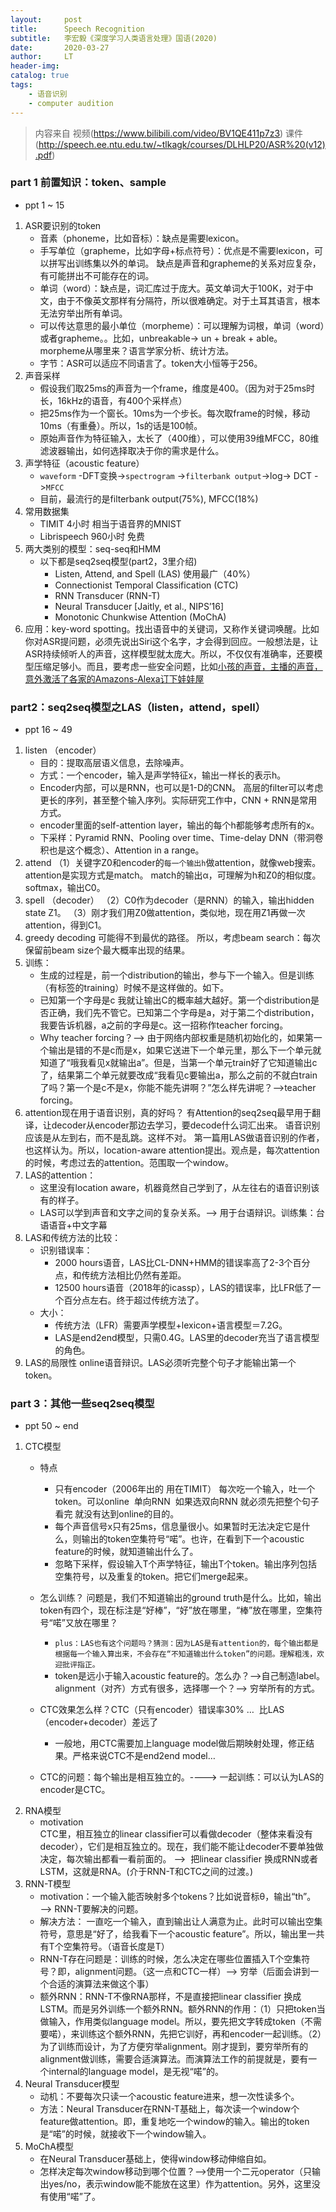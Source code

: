 ```yaml
---
layout:     post
title:      Speech Recognition
subtitle:   李宏毅《深度学习人类语言处理》国语(2020)
date:       2020-03-27
author:     LT
header-img: 
catalog: true
tags:
    - 语音识别
    - computer audition
---
```


>内容来自
视频(https://www.bilibili.com/video/BV1QE411p7z3)
课件(http://speech.ee.ntu.edu.tw/~tlkagk/courses/DLHLP20/ASR%20(v12).pdf)

### part 1 前置知识：token、sample
- ppt 1 ~ 15
1. ASR要识别的token
    - 音素（phoneme，比如音标）：缺点是需要lexicon。
    - 手写单位（grapheme，比如字母+标点符号）：优点是不需要lexicon，可以拼写出训练集以外的单词。
    缺点是声音和grapheme的关系对应复杂，有可能拼出不可能存在的词。
    - 单词（word）：缺点是，词汇库过于庞大。英文单词大于100K，对于中文，由于不像英文那样有分隔符，所以很难确定。对于土耳其语言，根本无法穷举出所有单词。
    - 可以传达意思的最小单位（morpheme）：可以理解为词根，单词（word）或者grapheme。。比如，unbreakable-> un + break + able。morpheme从哪里来？语言学家分析、统计方法。
    - 字节：ASR可以适应不同语言了。token大小恒等于256。
2. 声音采样
    - 假设我们取25ms的声音为一个frame，维度是400。（因为对于25ms时长，16kHz的语音，有400个采样点）
    - 把25ms作为一个窗长。10ms为一个步长。每次取frame的时候，移动10ms（有重叠）。所以，1s的话是100帧。
    - 原始声音作为特征输入，太长了（400维），可以使用39维MFCC，80维滤波器输出，如何选择取决于你的需求是什么。
3. 声学特征（acoustic feature）
    - `waveform` -DFT变换->`spectrogram` ->`filterbank output`->log-> DCT ->`MFCC`
    - 目前，最流行的是filterbank output(75%), MFCC(18%)
4. 常用数据集
    - TIMIT 4小时 相当于语音界的MNIST
    - Librispeech 960小时 免费
5. 两大类别的模型：seq-seq和HMM
    * 以下都是seq2seq模型(part2，3里介绍)
        - Listen, Attend, and Spell (LAS)   使用最广（40%）
        - Connectionist Temporal Classification (CTC)   
        - RNN Transducer (RNN-T) 
        - Neural Transducer [Jaitly, et al., NIPS’16]
        - Monotonic Chunkwise Attention (MoChA)
6. 应用：key-word spotting。找出语音中的关键词，又称作关键词唤醒。比如你对ASR提问题，必须先说出Siri这个名字，才会得到回应。一般想法是，让ASR持续倾听人的声音，这样模型就太庞大。所以，不仅仅有准确率，还要模型压缩足够小。而且，要考虑一些安全问题，比如[小孩的声音，主播的声音，意外激活了各家的Amazons-Alexa订下娃娃屋](https://www.phonearena.com/news/Amazons-Alexa-hears-anchorman-report-story-puts-in-orders-for-dollhouses_id89773)

### part2：seq2seq模型之LAS（listen，attend，spell）
- ppt 16  ~ 49
1. listen （encoder）
    - 目的：提取高层语义信息，去除噪声。
    - 方式：一个encoder，输入是声学特征x，输出一样长的表示h。
    - Encoder内部，可以是RNN，也可以是1-D的CNN。 高层的filter可以考虑更长的序列，甚至整个输入序列。实际研究工作中，CNN + RNN是常用方式。
    - encoder里面的self-attention layer，输出的每个h都能够考虑所有的x。
    - 下采样：Pyramid RNN、Pooling over time、Time-delay DNN（带洞卷积也是这个概念）、Attention in a range。
2. attend
（1）关键字Z0和encoder的`每一个输出h`做attention，就像web搜索。
attention是实现方式是match。
match的输出α，可理解为h和Z0的相似度。
softmax，输出C0。
3. spell （decoder）
（2）C0作为decoder（是RNN）的输入，输出hidden state Z1。
（3）刚才我们用Z0做attention，类似地，现在用Z1再做一次attention，得到C1。
4. greedy decoding 可能得不到最优的路径。
所以，考虑beam search：每次保留前beam size个最大概率出现的结果。
5. 训练：
    - 生成的过程是，前一个distribution的输出，参与下一个输入。但是训练（有标签的training）时候不是这样做的。如下。
    - 已知第一个字母是c 我就让输出C的概率越大越好。第一个distribution是否正确，我们先不管它。已知第二个字母是a，对于第二个distribution，我要告诉机器，a之前的字母是c。这一招称作teacher forcing。
    - Why teacher forcing？——> 由于网络内部权重是随机初始化的，如果第一个输出是错的不是c而是x，如果它送进下一个单元里，那么下一个单元就知道了“哦我看见x就输出a”。但是，当第一个单元train好了它知道输出c了，结果第二个单元就要改成“我看见c要输出a，那么之前的不就白train了吗？第一个是c不是x，你能不能先讲啊？”怎么样先讲呢？——>teacher forcing。
6. attention现在用于语音识别，真的好吗？
有Attention的seq2seq最早用于翻译，让decoder从encoder那边去学习，要decode什么词汇出来。
语音识别应该是从左到右，而不是乱跳。这样不对。
第一篇用LAS做语音识别的作者，也这样认为。所以，location-aware attention提出。观点是，每次attention的时候，考虑过去的attention。范围取一个window。
7. LAS的attention：
    - 这里没有location aware，机器竟然自己学到了，从左往右的语音识别该有的样子。
    - LAS可以学到声音和文字之间的复杂关系。——> 用于台语辩识。训练集：台语语音+中文字幕
8. LAS和传统方法的比较：
    * 识别错误率：
        - 2000 hours语音，LAS比CL-DNN+HMM的错误率高了2-3个百分点，和传统方法相比仍然有差距。
        - 12500 hours语音（2018年的icassp），LAS的错误率，比LFR低了一个百分点左右。终于超过传统方法了。
    * 大小：
        - 传统方法（LFR）需要声学模型+lexicon+语言模型＝7.2G。
        - LAS是end2end模型，只需0.4G。LAS里的decoder充当了语言模型的角色。
9. LAS的局限性
online语音辩识。LAS必须听完整个句子才能输出第一个token。


### part 3：其他一些seq2seq模型
- ppt 50 ~ end
1. CTC模型    
    - 特点
        * 只有encoder（2006年出的 用在TIMIT）
        每次吃一个输入，吐一个token。可以online  单向RNN  
        如果选双向RNN 就必须先把整个句子看完 就没有达到online的目的。
        * 每个声音信号x只有25ms，信息量很小。如果暂时无法决定它是什么，则输出的token空集符号“喏”。也许，在看到下一个acoustic feature的时候，就知道输出什么了。
        * 忽略下采样，假设输入T个声学特征，输出T个token。输出序列包括空集符号，以及重复的token。把它们merge起来。
    - 怎么训练？
    问题是，我们不知道输出的ground truth是什么。比如，输出token有四个，现在标注是“好棒”，“好”放在哪里，“棒”放在哪里，空集符号“喏”又放在哪里？
      * `plus：LAS也有这个问题吗？猜测：因为LAS是有attention的，每个输出都是根据每一个输入算出来，不会存在“不知道输出什么token”的问题。理解粗浅，欢迎批评指正。`
      * token是远小于输入acoustic feature的。怎么办？-->自己制造label。alignment（对齐）方式有很多，选择哪一个？——> 穷举所有的方式。

    - CTC效果怎么样？CTC（只有encoder）错误率30% …  比LAS（encoder+decoder）差远了
        * 一般地，用CTC需要加上language model做后期映射处理，修正结果。严格来说CTC不是end2end model…
    - CTC的问题：每个输出是相互独立的。----> 一起训练：可以认为LAS的encoder是CTC。
2. RNA模型
    - motivation    
    CTC里，相互独立的linear classifier可以看做decoder（整体来看没有decoder），它们是相互独立的。现在，我们能不能让decoder不要单独做决定，每次输出都看一看前面的。  ——>  把linear classifier 换成RNN或者LSTM，这就是RNA。(介于RNN-T和CTC之间的过渡。)
3. RNN-T模型
    - motivation：一个输入能否映射多个tokens？比如说音标θ，输出“th”。 ——> RNN-T要解决的问题。
    - 解决方法： 一直吃一个输入，直到输出让人满意为止。此时可以输出空集符号，意思是“好了，给我看下一个acoustic feature”。所以，输出里一共有T个空集符号。（语音长度是T）
    - RNN-T存在问题是：训练的时候，怎么决定在哪些位置插入T个空集符号？即，alignment问题。（这一点和CTC一样）——> 穷举（后面会讲到一个合适的演算法来做这个事）
    - 额外RNN：RNN-T不像RNA那样，不是直接把linear classifier 换成LSTM。而是另外训练一个额外RNN。额外RNN的作用：（1）只把token当做输入，作用类似language model。所以，要先把文字转成token（不需要喏），来训练这个额外RNN，先把它训好，再和encoder一起训练。（2）为了训练而设计，为了方便穷举alignment。刚才提到，要穷举所有的alignment做训练，需要合适演算法。而演算法工作的前提就是，要有一个internal的language model，是无视“喏”的。
4. Neural Transducer模型
    - 动机：不要每次只读一个acoustic feature进来，想一次性读多个。
    - 方法：Neural Transducer在RNN-T基础上，每次读一个window个feature做attention。即，重复地吃一个window的输入。输出的token是“喏”的时候，就接收下一个window输入。
5. MoChA模型
    - 在Neural Transducer基础上，使得window移动伸缩自如。
    - 怎样决定每次window移动到哪个位置？——>使用一个二元operator（只输出yes/no，表示window能不能放在这里）作为attention。另外，这里没有使用“喏”了。
